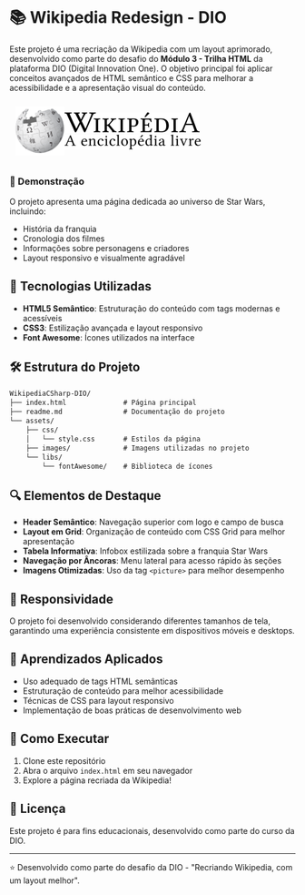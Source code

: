 # 📚 Wikipedia Redesign - DIO

Este projeto é uma recriação da Wikipedia com um layout aprimorado, desenvolvido como parte do desafio do **Módulo 3 -
Trilha HTML** da plataforma DIO (Digital Innovation One). O objetivo principal foi aplicar conceitos avançados de HTML
semântico e CSS para melhorar a acessibilidade e a apresentação visual do conteúdo.

<div style="display: flex; justify-content: left; align-items: center; width: 100%; padding: 10px;">
            <div class="logo" style="margin-right:40px;">
                <picture>
                    <source srcset="assets/images/logo.png" type="image/png" width="50px"/>
                    <img alt="Logo da Wikipedia, um planeta feito de quebra cabeças com diversos símbolos em cada peça"
                         src="assets/images/logo.png"/>
                </picture>
            </div>
            <div class="logo-text" style="margin-left: -40px;">
                <picture>
                    <source srcset="assets/images/Wikipedia_texto.svg" type="image/svg" width="50px"/>
                    <img alt="Texto da Wikipedia, escrito em letras minúsculas com a letra 'W' estilizada"
                         src="assets/images/Wikipedia_texto.svg"/>
                </picture>
                <picture>
                    <source srcset="assets/images/Wikipedia_subtitulo.svg" type="image/svg" width="50px"/>
                    <img alt="Subtítulo da Wikipedia, A enciclopédia Livre"
                         src="assets/images/Wikipedia_subtitulo.svg"/>
                </picture>
            </div>
</div>

### 🌟 Demonstração

O projeto apresenta uma página dedicada ao universo de Star Wars, incluindo:

- História da franquia
- Cronologia dos filmes
- Informações sobre personagens e criadores
- Layout responsivo e visualmente agradável

## 🚀 Tecnologias Utilizadas

- **HTML5 Semântico**: Estruturação do conteúdo com tags modernas e acessíveis
- **CSS3**: Estilização avançada e layout responsivo
- **Font Awesome**: Ícones utilizados na interface

## 🛠️ Estrutura do Projeto

```
WikipediaCSharp-DIO/
├── index.html              # Página principal
├── readme.md               # Documentação do projeto
└── assets/
    ├── css/
    │   └── style.css       # Estilos da página
    ├── images/             # Imagens utilizadas no projeto
    └── libs/
        └── fontAwesome/    # Biblioteca de ícones
```

## 🔍 Elementos de Destaque

- **Header Semântico**: Navegação superior com logo e campo de busca
- **Layout em Grid**: Organização de conteúdo com CSS Grid para melhor apresentação
- **Tabela Informativa**: Infobox estilizada sobre a franquia Star Wars
- **Navegação por Âncoras**: Menu lateral para acesso rápido às seções
- **Imagens Otimizadas**: Uso da tag `<picture>` para melhor desempenho

## 📱 Responsividade

O projeto foi desenvolvido considerando diferentes tamanhos de tela, garantindo uma experiência consistente em
dispositivos móveis e desktops.

## 🧠 Aprendizados Aplicados

- Uso adequado de tags HTML semânticas
- Estruturação de conteúdo para melhor acessibilidade
- Técnicas de CSS para layout responsivo
- Implementação de boas práticas de desenvolvimento web

## 🚀 Como Executar

1. Clone este repositório
2. Abra o arquivo `index.html` em seu navegador
3. Explore a página recriada da Wikipedia!

## 📝 Licença

Este projeto é para fins educacionais, desenvolvido como parte do curso da DIO.

---

⭐ Desenvolvido como parte do desafio da DIO - "Recriando Wikipedia, com um layout melhor".
